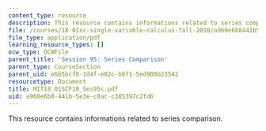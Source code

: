 ```yaml
---
content_type: resource
description: This resource contains informations related to series comparison.
file: /courses/18-01sc-single-variable-calculus-fall-2010/a960e6b8441b5e3ec8acc385397c2fd6_MIT18_01SCF10_Ses95c.pdf
file_type: application/pdf
learning_resource_types: []
ocw_type: OCWFile
parent_title: 'Session 95: Series Comparison'
parent_type: CourseSection
parent_uid: e6b5bcf0-1d4f-e02c-b8f1-5ed900b23542
resourcetype: Document
title: MIT18_01SCF10_Ses95c.pdf
uid: a960e6b8-441b-5e3e-c8ac-c385397c2fd6
---
```

This resource contains informations related to series comparison.